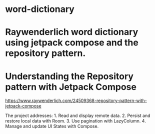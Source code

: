 # word-dictionary
# Raywenderlich word dictionary using jetpack compose and the repository pattern. 
# Understanding the Repository pattern with Jetpack Compose
https://www.raywenderlich.com/24509368-repository-pattern-with-jetpack-compose

The project addresses:
    1. Read and display remote data.
    2. Persist and restore local data with Room.
    3. Use pagination with LazyColumn.
    4. Manage and update UI States with Compose.

